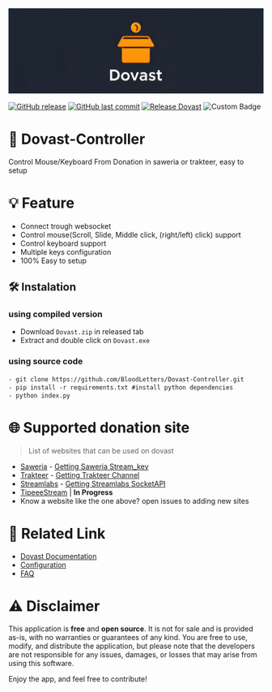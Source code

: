 <img src="assets/banner.jpg" alt="Banner" style="width:800px;">

[![GitHub release](https://img.shields.io/github/v/release/BloodLetters/Dovast-Controller.svg)](https://github.com/BloodLetters/Dovast-Controller/releases)
[![GitHub last commit](https://img.shields.io/github/last-commit/BloodLetters/Dovast-Controller.svg)](https://github.com/BloodLetters/Dovast-Controller/commits/main)
[![Release Dovast](https://github.com/BloodLetters/Dovast-Controller/actions/workflows/main.yml/badge.svg)](https://github.com/BloodLetters/Dovast-Controller/actions/workflows/main.yml)
![Custom Badge](https://img.shields.io/badge/Status-Active-brightgreen)


# 🎁 Dovast-Controller
Control Mouse/Keyboard From Donation in saweria or trakteer, easy to setup

# 💡 Feature
- Connect trough websocket
- Control mouse(Scroll, Slide, Middle click, (right/left) click) support
- Control keyboard support 
- Multiple keys configuration
- 100% Easy to setup

## 🛠️ Instalation

### using compiled version
- Download ``Dovast.zip`` in released tab <br>
- Extract and double click on ``Dovast.exe``

### using source code
```
- git clone https://github.com/BloodLetters/Dovast-Controller.git
- pip install -r requirements.txt #install python dependencies
- python index.py
```

# 🌐 Supported donation site
> List of websites that can be used on dovast 
- [Saweria](https://saweria.co/) - [Getting Saweria Stream_key](https://github.com/BloodLetters/Dovast-Controller/wiki/Service#-saweria)
- [Trakteer](https://trakteer.id/) - [Getting Trakteer Channel](https://github.com/BloodLetters/Dovast-Controller/wiki/Service#-trakteer)
- [Streamlabs](https://streamlabs.com) - [Getting Streamlabs SocketAPI](https://github.com/BloodLetters/Dovast-Controller/wiki/Service#-streamlabs)
- [TipeeeStream](https://www.tipeeestream.com/) | **In Progress**
- Know a website like the one above? open issues to adding new sites

# 🔗 Related Link
- [Dovast Documentation](https://github.com/BloodLetters/Dovast-Controller/wiki)
- [Configuration](https://github.com/BloodLetters/Dovast-Controller/wiki/Configuration)
- [FAQ](https://github.com/BloodLetters/Dovast-Controller/wiki/FAQ)

# ⚠️ Disclaimer
This application is **free** and **open source**. It is not for sale and is provided as-is,
with no warranties or guarantees of any kind. You are free to use, modify, and distribute the application, but please note that the developers are not responsible for any issues, damages, or losses that may arise from using this software.

Enjoy the app, and feel free to contribute!
